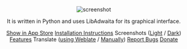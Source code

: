 <center>
<img alt="screenshot" src="https://github.com/realmazharhussain/gdm-settings/wiki/screenshots/screenshot-1.png"/>

It is written in Python and uses LibAdwaita for its graphical interface.

<a href="appstream://io.github.realmazharhussain.GdmSettings">Show in App Store</a>
<a href="https://github.com/realmazharhussain/gdm-settings/wiki/Installation">Installation Instructions</a>
Screenshots (<a href="https://github.com/realmazharhussain/gdm-settings/wiki/Screenshots-(Light)">Light</a> / <a href="https://github.com/realmazharhussain/gdm-settings/wiki/Screenshots-(Dark)">Dark</a>)
<a href="https://github.com/realmazharhussain/gdm-settings/wiki/Features">Features</a>
Translate (<a href="https://hosted.weblate.org/projects/gdm-settings/language-names">using Weblate</a> / <a href="https://github.com/realmazharhussain/gdm-settings/wiki/Translation-Manual">Manually</a>)
<a href="https://github.com/realmazharhussain/gdm-settings/issues/new?assignees=&labels=bug&template=bug_report.yml">Report Bugs</a>
<a href="https://www.patreon.com/mazharhussain">Donate</a>
</center>
